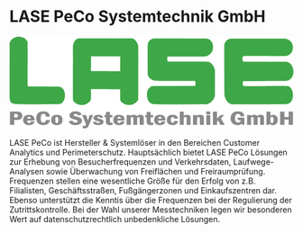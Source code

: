 # LASE PeCo Systemtechnik GmbH

<p align="center">
  <img src="https://raw.githubusercontent.com/lase-peco/art/master/1x/LASE%20PeCo%20Logo.png" alt="LASE PeCo Systemtechnik GmbH Logo" />
</p>

LASE PeCo ist Hersteller & Systemlöser in den Bereichen Customer Analytics und Perimeterschutz. Hauptsächlich bietet LASE PeCo Lösungen zur Erhebung von Besucherfrequenzen und Verkehrsdaten, Laufwege-Analysen sowie Überwachung von Freiflächen und Freiraumprüfung. Frequenzen stellen eine wesentliche Größe für den Erfolg von z.B. Filialisten, Geschäftsstraßen, Fußgängerzonen und Einkaufszentren dar. Ebenso unterstützt die Kenntis über die Frequenzen bei der Regulierung der Zutrittskontrolle. Bei der Wahl unserer Messtechniken legen wir besonderen Wert auf datenschutzrechtlich unbedenkliche Lösungen.

